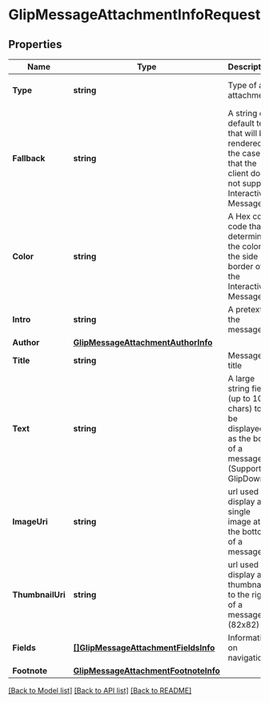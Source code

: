 # GlipMessageAttachmentInfoRequest

## Properties
Name | Type | Description | Notes
------------ | ------------- | ------------- | -------------
**Type** | **string** | Type of an attachment | [optional] [default to Card]
**Fallback** | **string** | A string of default text that will be rendered in the case that the client does not support Interactive Messages | [optional] 
**Color** | **string** | A Hex color code that determines the color of the side border of the Interactive Message | [optional] 
**Intro** | **string** | A pretext to the message | [optional] 
**Author** | [**GlipMessageAttachmentAuthorInfo**](GlipMessageAttachmentAuthorInfo.md) |  | [optional] 
**Title** | **string** | Message title | [optional] 
**Text** | **string** | A large string field (up to 1000 chars) to be displayed as the body of a message (Supports GlipDown) | [optional] 
**ImageUri** | **string** | url used to display a single image at the bottom of a message | [optional] 
**ThumbnailUri** | **string** | url used to display a thumbnail to the right of a message (82x82) | [optional] 
**Fields** | [**[]GlipMessageAttachmentFieldsInfo**](GlipMessageAttachmentFieldsInfo.md) | Information on navigation | [optional] 
**Footnote** | [**GlipMessageAttachmentFootnoteInfo**](GlipMessageAttachmentFootnoteInfo.md) |  | [optional] 

[[Back to Model list]](../README.md#documentation-for-models) [[Back to API list]](../README.md#documentation-for-api-endpoints) [[Back to README]](../README.md)


